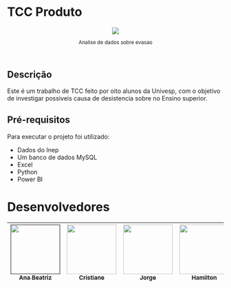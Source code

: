 # TCC Produto
<div align = "center">
<div style="background-color: write;">  
  <img src="\analise-dados-evasao\images\tcc.jpg">
  <sub>
    <p>Analise de dados sobre evasao</p><br>
  </sub>
</div>
</div>


## Descrição
Este é um trabalho de TCC feito por oito alunos da Univesp, com o objetivo de investigar possiveis causa de desistencia sobre no Ensino superior. 
## Pré-requisitos
Para executar o projeto foi  utilizado:
* Dados do Inep
* Um banco de dados MySQL
* Excel
* Python
* Power BI
# Desenvolvedores
[<img src="" width=115><br><sub>Ana Beatriz</sub>]() | [<img src="https://avatars.githubusercontent.com/u/43709188?v=4" width=115><br><sub>Cristiane</sub>](https://github.com/CrisHarsche) | [<img src="https://avatars.githubusercontent.com/u/55705861?v=4" width=115><br><sub>Jorge</sub>](https://github.com/jgfilho) | [<img src="https://avatars.githubusercontent.com/u/79489301?v=4" width=115><br><sub> Hamilton</sub>](https://github.com/jhamiltonf) | [<img src="https://avatars.githubusercontent.com/u/81455663?v=4" width=115><br><sub>Jucelino</sub>](https://github.com/jucelinoss) | [<img src="https://avatars.githubusercontent.com/u/87142990?v=4" width=115><br><sub>Luciene</sub>](https://github.com/LucieneGodoy) | [<img src="https://avatars.githubusercontent.com/u/88286125?v=4" width=115><br><sub>Marcos</sub>](https://github.com/marcospscruz) | [<img src="https://avatars.githubusercontent.com/u/91422838?v=4" width=115><br><sub>Michel</sub>](https://github.com/micheldigui)|
| :---: | :---: | :---: | :---: | :---: | :---: | :---: | :---: |
